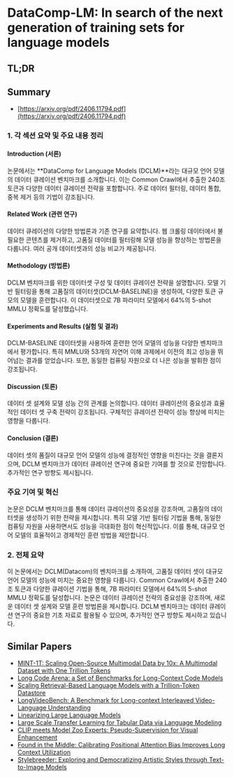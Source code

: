 # DataComp-LM: In search of the next generation of training sets for language models
## TL;DR
## Summary
- [https://arxiv.org/pdf/2406.11794.pdf](https://arxiv.org/pdf/2406.11794.pdf)

### 1. 각 섹션 요약 및 주요 내용 정리

#### Introduction (서론)
논문에서는 **DataComp for Language Models (DCLM)**라는 대규모 언어 모델의 데이터 큐레이션 벤치마크를 소개합니다. 이는 Common Crawl에서 추출한 240조 토큰과 다양한 데이터 큐레이션 전략을 포함합니다. 주로 데이터 필터링, 데이터 통합, 중복 제거 등의 기법이 강조됩니다.

#### Related Work (관련 연구)
데이터 큐레이션의 다양한 방법론과 기존 연구를 요약합니다. 웹 크롤링 데이터에서 불필요한 콘텐츠를 제거하고, 고품질 데이터를 필터링해 모델 성능을 향상하는 방법론을 다룹니다. 여러 공개 데이터셋과의 성능 비교가 제공됩니다.

#### Methodology (방법론)
DCLM 벤치마크를 위한 데이터셋 구성 및 데이터 큐레이션 전략을 설명합니다. 모델 기반 필터링을 통해 고품질의 데이터셋(DCLM-BASELINE)을 생성하여, 다양한 토큰 규모의 모델을 훈련합니다. 이 데이터셋으로 7B 파라미터 모델에서 64%의 5-shot MMLU 정확도를 달성했습니다.

#### Experiments and Results (실험 및 결과)
DCLM-BASELINE 데이터셋을 사용하여 훈련한 언어 모델의 성능을 다양한 벤치마크에서 평가합니다. 특히 MMLU와 53개의 자연어 이해 과제에서 이전의 최고 성능을 뛰어넘는 결과를 얻었습니다. 또한, 동일한 컴퓨팅 자원으로 더 나은 성능을 발휘한 점이 강조됩니다.

#### Discussion (토론)
데이터 셋 설계와 모델 성능 간의 관계를 논의합니다. 데이터 큐레이션의 중요성과 효율적인 데이터 셋 구축 전략이 강조됩니다. 구체적인 큐레이션 전략이 성능 향상에 미치는 영향을 다룹니다.

#### Conclusion (결론)
데이터 셋의 품질이 대규모 언어 모델의 성능에 결정적인 영향을 미친다는 것을 결론지으며, DCLM 벤치마크가 데이터 큐레이션 연구에 중요한 기여를 할 것으로 전망합니다. 추가적인 연구 방향도 제시됩니다.

### 주요 기여 및 혁신
논문은 DCLM 벤치마크를 통해 데이터 큐레이션의 중요성을 강조하며, 고품질의 데이터셋을 생성하기 위한 전략을 제시합니다. 특히 모델 기반 필터링 기법을 통해, 동일한 컴퓨팅 자원을 사용하면서도 성능을 극대화한 점이 혁신적입니다. 이를 통해, 대규모 언어 모델의 효율적이고 경제적인 훈련 방법을 제안합니다.

### 2. 전체 요약
이 논문에서는 DCLM(Datacom)의 벤치마크를 소개하여, 고품질 데이터 셋이 대규모 언어 모델의 성능에 미치는 중요한 영향을 다룹니다. Common Crawl에서 추출한 240조 토큰과 다양한 큐레이션 기법을 통해, 7B 파라미터 모델에서 64%의 5-shot MMLU 정확도를 달성합니다. 논문은 데이터 큐레이션 전략의 중요성을 강조하며, 새로운 데이터 셋 설계와 모델 훈련 방법론을 제시합니다. DCLM 벤치마크는 데이터 큐레이션 연구의 중요한 기초 자료로 활용될 수 있으며, 추가적인 연구 방향도 제시하고 있습니다.

## Similar Papers
- [MINT-1T: Scaling Open-Source Multimodal Data by 10x: A Multimodal Dataset with One Trillion Tokens](2406.11271.md)
- [Long Code Arena: a Set of Benchmarks for Long-Context Code Models](2406.11612.md)
- [Scaling Retrieval-Based Language Models with a Trillion-Token Datastore](2407.12854.md)
- [LongVideoBench: A Benchmark for Long-context Interleaved Video-Language Understanding](2407.15754.md)
- [Linearizing Large Language Models](2405.06640.md)
- [Large Scale Transfer Learning for Tabular Data via Language Modeling](2406.12031.md)
- [CLIP meets Model Zoo Experts: Pseudo-Supervision for Visual Enhancement](2310.14108.md)
- [Found in the Middle: Calibrating Positional Attention Bias Improves Long Context Utilization](2406.16008.md)
- [Stylebreeder: Exploring and Democratizing Artistic Styles through Text-to-Image Models](2406.14599.md)
